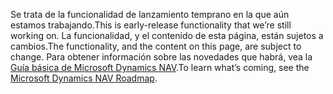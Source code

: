 <span data-ttu-id="e1b74-101">Se trata de la funcionalidad de lanzamiento temprano en la que aún estamos trabajando.</span><span class="sxs-lookup"><span data-stu-id="e1b74-101">This is early-release functionality that we’re still working on.</span></span> <span data-ttu-id="e1b74-102">La funcionalidad, y el contenido de esta página, están sujetos a cambios.</span><span class="sxs-lookup"><span data-stu-id="e1b74-102">The functionality, and the content on this page, are subject to change.</span></span> <span data-ttu-id="e1b74-103">Para obtener información sobre las novedades que habrá, vea la [Guía básica de Microsoft Dynamics NAV](https://go.microsoft.com/fwlink/?linkid=842139).</span><span class="sxs-lookup"><span data-stu-id="e1b74-103">To learn what’s coming, see the [Microsoft Dynamics NAV Roadmap](https://go.microsoft.com/fwlink/?linkid=842139).</span></span>